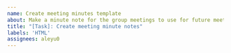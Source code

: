 ```yaml
---
name: Create meeting minutes template
about: Make a minute note for the group meetings to use for future meeting notes
title: "[Task]: Create meeting minute notes"
labels: 'HTML'
assignees: aleyu0
---
```

